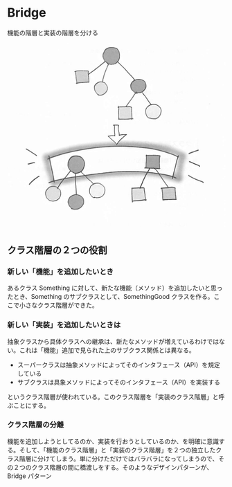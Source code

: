 # Bridge
機能の階層と実装の階層を分ける

![](./imgs/bridge.png)

## クラス階層の２つの役割

### 新しい「機能」を追加したいとき
あるクラス Something に対して、新たな機能（メソッド）を追加したいと思ったとき、Something のサブクラスとして、SomethingGood クラスを作る。ここで小さなクラス階層ができた。

### 新しい「実装」を追加したいときは
抽象クラスから具体クラスへの継承は、新たなメソッドが増えているわけではない。これは「機能」追加で見られた上のサブクラス関係とは異なる。

- スーパークラスは抽象メソッドによってそのインタフェース（API）を規定している
- サブクラスは具象メソッドによってそのインタフェース（API）を実装する

というクラス階層が使われている。このクラス階層を「実装のクラス階層」と呼ぶことにする。

### クラス階層の分離
機能を追加しようとしてるのか、実装を行おうとしているのか、を明確に意識する。そして、「機能のクラス階層」と「実装のクラス階層」を２つの独立したクラス階層に分けてしまう。単に分けただけではバラバラになってしまうので、その２つのクラス階層の間に橋渡しをする。そのようなデザインパターンが、Bridge パターン

